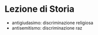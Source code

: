 # Lezione di Storia

* antigiudasimo: discriminazione religiosa
* antisemitismo: discriminazione raz
<!--stackedit_data:
eyJoaXN0b3J5IjpbMTI5MjY1NjA2Nl19
-->
